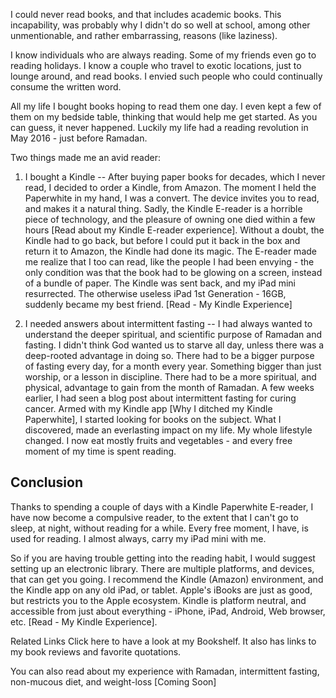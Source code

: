 ---
---

I could never read books, and that includes academic books. This incapability, was probably why I didn't do so well at school, among other unmentionable, and rather embarrassing, reasons (like laziness).  

I know individuals who are always reading. Some of my friends even go to reading holidays. I know a couple who travel to exotic locations, just to lounge around, and read books. I envied such people who could continually consume the written word.

All my life I bought books hoping to read them one day. I even kept a few of them on my bedside table, thinking that would help me get started. As you can guess, it never happened. Luckily my life had a reading revolution in May 2016 - just before Ramadan.


Two things made me an avid reader:

1. I bought a Kindle
--
After buying paper books for decades, which I never read, I decided to order a Kindle, from Amazon. The moment I held the Paperwhite in my hand, I was a convert. The device invites you to read, and makes it a natural thing. Sadly, the Kindle E-reader is a horrible piece of technology, and the pleasure of owning one died within a few hours  [Read about my Kindle E-reader experience]. Without a doubt, the Kindle had to go back, but before I could put it back in the box and return it to Amazon, the Kindle had done its magic. The E-reader made me realize that I too can read, like the people I had been envying - the only condition was that the book had to be glowing on a screen, instead of a bundle of paper. The Kindle was sent back, and my iPad mini resurrected. The otherwise useless iPad 1st Generation - 16GB, suddenly became my best friend. [Read - My Kindle Experience]

2. I needed answers about intermittent fasting
--
I had always wanted to understand the deeper spiritual, and scientific purpose of Ramadan and fasting. I didn't think God wanted us to starve all day, unless there was a deep-rooted advantage in doing so. There had to be a bigger purpose of fasting every day, for a month every year. Something bigger than just worship, or a lesson in discipline. There had to be a more spiritual, and physical, advantage to gain from the month of Ramadan. A few weeks earlier, I had seen a blog post about intermittent fasting for curing cancer. Armed with my Kindle app [Why I ditched my Kindle Paperwhite], I started looking for books on the subject. What I discovered, made an everlasting impact on my life. My whole lifestyle changed. I now eat mostly fruits and vegetables - and every free moment of my time is spent reading.


Conclusion
--

Thanks to spending a couple of days with a Kindle Paperwhite E-reader, I have now become a compulsive reader, to the extent that I can't go to sleep, at night, without reading for a while. Every free moment, I have, is used for reading. I almost always, carry my iPad mini with me.

So if you are having trouble getting into the reading habit, I would suggest setting up an electronic library. There are multiple platforms, and devices, that can get you going. I recommend the Kindle (Amazon) environment, and the Kindle app on any old iPad, or tablet. Apple's iBooks are just as good, but restricts you to the Apple ecosystem.  Kindle is platform neutral, and accessible from just about everything - iPhone, iPad, Android, Web browser, etc. [Read - My Kindle Experience].

Related Links
Click here to have a look at my Bookshelf. It also has links to my book reviews and favorite quotations.

You can also read about my experience with Ramadan, intermittent fasting, non-mucous diet, and weight-loss [Coming Soon]

